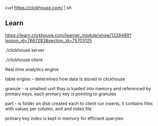 curl https://clickhouse.com/ | sh

## Learn
https://learn.clickhouse.com/learner_module/show/1328489?lesson_id=7667283&section_id=75703125


./clickhouse server

./clickhouse client


Real time analytics engine

table engine - determines how data is stored in clickhouse

granule - is smallest unit thas is loaded into memory and referenced by primary keys,
each primary key is pointing to granules

part - is folder on disk created each to client run inserts,
   it contains files with values per column, and and index file

primary key index is kept in memory for efficient queryies 